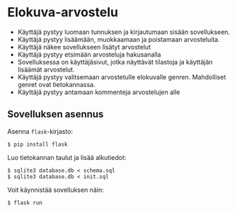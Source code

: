 # Elokuva-arvostelu
* Käyttäjä pystyy luomaan tunnuksen ja kirjautumaan sisään sovellukseen.
* Käyttäjä pystyy lisäämään, muokkaamaan ja poistamaan arvosteluita.
* Käyttäjä näkee sovellukseen lisätyt arvostelut
* Käyttäjä pystyy etsimään arvosteluja hakusanalla
* Sovelluksessa on käyttäjäsivut, jotka näyttävät tilastoja ja käyttäjän lisäämät arvostelut.
* Käyttäjä pystyy valitsemaan arvostetulle elokuvalle genren. Mahdolliset genret ovat tietokannassa.
* Käyttäjä pystyy antamaan kommenteja arvostelujen alle

## Sovelluksen asennus

Asenna `flask`-kirjasto:

```
$ pip install flask
```

Luo tietokannan taulut ja lisää alkutiedot:

```
$ sqlite3 database.db < schema.sql
$ sqlite3 database.db < init.sql
```

Voit käynnistää sovelluksen näin:

```
$ flask run
```

